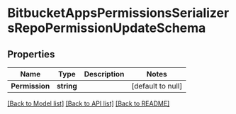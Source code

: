 # BitbucketAppsPermissionsSerializersRepoPermissionUpdateSchema

## Properties
Name | Type | Description | Notes
------------ | ------------- | ------------- | -------------
**Permission** | **string** |  | [default to null]

[[Back to Model list]](../README.md#documentation-for-models) [[Back to API list]](../README.md#documentation-for-api-endpoints) [[Back to README]](../README.md)

